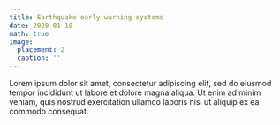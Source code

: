```yaml
---
title: Earthquake early warning systems
date: 2020-01-10
math: true
image:
  placement: 2
  caption: ''
---
```


Lorem ipsum dolor sit amet, consectetur adipiscing elit, sed do eiusmod tempor incididunt ut labore et dolore magna aliqua. Ut enim ad minim veniam, quis nostrud exercitation ullamco laboris nisi ut aliquip ex ea commodo consequat.